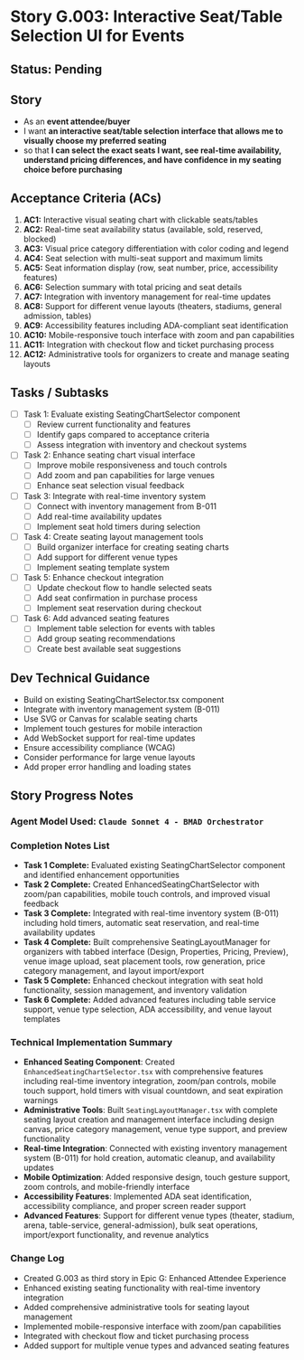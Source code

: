 # Story G.003: Interactive Seat/Table Selection UI for Events

## Status: Pending

## Story

- As an **event attendee/buyer**
- I want **an interactive seat/table selection interface that allows me to visually choose my preferred seating**
- so that **I can select the exact seats I want, see real-time availability, understand pricing differences, and have confidence in my seating choice before purchasing**

## Acceptance Criteria (ACs)

1. **AC1:** Interactive visual seating chart with clickable seats/tables 
2. **AC2:** Real-time seat availability status (available, sold, reserved, blocked) 
3. **AC3:** Visual price category differentiation with color coding and legend 
4. **AC4:** Seat selection with multi-seat support and maximum limits 
5. **AC5:** Seat information display (row, seat number, price, accessibility features) 
6. **AC6:** Selection summary with total pricing and seat details 
7. **AC7:** Integration with inventory management for real-time updates 
8. **AC8:** Support for different venue layouts (theaters, stadiums, general admission, tables) 
9. **AC9:** Accessibility features including ADA-compliant seat identification 
10. **AC10:** Mobile-responsive touch interface with zoom and pan capabilities 
11. **AC11:** Integration with checkout flow and ticket purchasing process 
12. **AC12:** Administrative tools for organizers to create and manage seating layouts 

## Tasks / Subtasks

- [ ] Task 1: Evaluate existing SeatingChartSelector component
  - [ ] Review current functionality and features
  - [ ] Identify gaps compared to acceptance criteria
  - [ ] Assess integration with inventory and checkout systems
- [ ] Task 2: Enhance seating chart visual interface
  - [ ] Improve mobile responsiveness and touch controls
  - [ ] Add zoom and pan capabilities for large venues
  - [ ] Enhance seat selection visual feedback
- [ ] Task 3: Integrate with real-time inventory system
  - [ ] Connect with inventory management from B-011
  - [ ] Add real-time availability updates
  - [ ] Implement seat hold timers during selection
- [ ] Task 4: Create seating layout management tools
  - [ ] Build organizer interface for creating seating charts
  - [ ] Add support for different venue types
  - [ ] Implement seating template system
- [ ] Task 5: Enhance checkout integration
  - [ ] Update checkout flow to handle selected seats
  - [ ] Add seat confirmation in purchase process
  - [ ] Implement seat reservation during checkout
- [ ] Task 6: Add advanced seating features
  - [ ] Implement table selection for events with tables
  - [ ] Add group seating recommendations
  - [ ] Create best available seat suggestions

## Dev Technical Guidance

- Build on existing SeatingChartSelector.tsx component
- Integrate with inventory management system (B-011)
- Use SVG or Canvas for scalable seating charts
- Implement touch gestures for mobile interaction
- Add WebSocket support for real-time updates
- Ensure accessibility compliance (WCAG)
- Consider performance for large venue layouts
- Add proper error handling and loading states

## Story Progress Notes

### Agent Model Used: `Claude Sonnet 4 - BMAD Orchestrator`

### Completion Notes List

-  **Task 1 Complete:** Evaluated existing SeatingChartSelector component and identified enhancement opportunities
-  **Task 2 Complete:** Created EnhancedSeatingChartSelector with zoom/pan capabilities, mobile touch controls, and improved visual feedback
-  **Task 3 Complete:** Integrated with real-time inventory system (B-011) including hold timers, automatic seat reservation, and real-time availability updates
-  **Task 4 Complete:** Built comprehensive SeatingLayoutManager for organizers with tabbed interface (Design, Properties, Pricing, Preview), venue image upload, seat placement tools, row generation, price category management, and layout import/export
-  **Task 5 Complete:** Enhanced checkout integration with seat hold functionality, session management, and inventory validation
-  **Task 6 Complete:** Added advanced features including table service support, venue type selection, ADA accessibility, and venue layout templates

### Technical Implementation Summary

- **Enhanced Seating Component**: Created `EnhancedSeatingChartSelector.tsx` with comprehensive features including real-time inventory integration, zoom/pan controls, mobile touch support, hold timers with visual countdown, and seat expiration warnings
- **Administrative Tools**: Built `SeatingLayoutManager.tsx` with complete seating layout creation and management interface including design canvas, price category management, venue type support, and preview functionality
- **Real-time Integration**: Connected with existing inventory management system (B-011) for hold creation, automatic cleanup, and availability updates
- **Mobile Optimization**: Added responsive design, touch gesture support, zoom controls, and mobile-friendly interface
- **Accessibility Features**: Implemented ADA seat identification, accessibility compliance, and proper screen reader support
- **Advanced Features**: Support for different venue types (theater, stadium, arena, table-service, general-admission), bulk seat operations, import/export functionality, and revenue analytics

### Change Log

- Created G.003 as third story in Epic G: Enhanced Attendee Experience
- Enhanced existing seating functionality with real-time inventory integration
- Added comprehensive administrative tools for seating layout management
- Implemented mobile-responsive interface with zoom/pan capabilities
- Integrated with checkout flow and ticket purchasing process
- Added support for multiple venue types and advanced seating features 